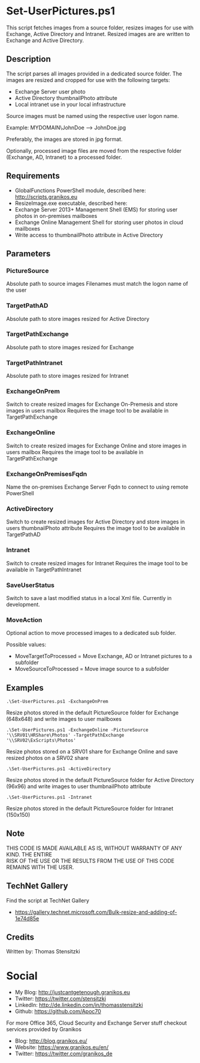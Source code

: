 # Set-UserPictures.ps1
This script fetches images from a source folder, resizes images for use with Exchange, Active Directory and Intranet. Resized images are are written to Exchange and Active Directory.

## Description
The script parses all images provided in a dedicated source folder. The images are resized and cropped for use with the following targets:

* Exchange Server user photo
* Active Directory thumbnailPhoto attribute
* Local intranet use in your local infrastructure

Source images must be named using the respective user logon name. 

Example: MYDOMAIN\JohnDoe --> JohnDoe.jpg

Preferably, the images are stored in jpg format.

Optionally, processed image files are moved from the respective folder (Exchange, AD, Intranet) to a processed folder.

## Requirements

* GlobalFunctions PowerShell module, described here: http://scripts.granikos.eu 
* ResizeImage.exe executable, described here: 
* Exchange Server 2013+ Management Shell (EMS) for storing user photos in on-premises mailboxes
* Exchange Online Management Shell for storing user photos in cloud mailboxes 
* Write access to thumbnailPhoto attribute in Active Directory 

## Parameters 
### PictureSource
Absolute path to source images
Filenames must match the logon name of the user

### TargetPathAD
Absolute path to store images resized for Active Directory

### TargetPathExchange
Absolute path to store images resized for Exchange

### TargetPathIntranet
Absolute path to store images resized for Intranet

### ExchangeOnPrem
Switch to create resized images for Exchange On-Premesis and store images in users mailbox
Requires the image tool to be available in TargetPathExchange

### ExchangeOnline
Switch to create resized images for Exchange Online and store images in users mailbox
Requires the image tool to be available in TargetPathExchange

### ExchangeOnPremisesFqdn
Name the on-premises Exchange Server Fqdn to connect to using remote PowerShell

### ActiveDirectory
Switch to create resized images for Active Directory and store images in users thumbnailPhoto attribute
Requires the image tool to be available in TargetPathAD

### Intranet
Switch to create resized images for Intranet
Requires the image tool to be available in TargetPathIntranet

### SaveUserStatus
Switch to save a last modified status in a local Xml file. Currently in development.

### MoveAction
Optional action to move processed images to a dedicated sub folder.

Possible values:

* MoveTargetToProcessed = Move Exchange, AD or Intranet pictures to a subfolder
* MoveSourceToProcessed = Move image source to a subfolder


## Examples
```
.\Set-UserPictures.ps1 -ExchangeOnPrem
```
Resize photos stored in the default PictureSource folder for Exchange (648x648) and write images to user mailboxes

```
.\Set-UserPictures.ps1 -ExchangeOnline -PictureSource '\\SRV01\HRShare\Photos' -TargetPathExchange '\\SRV02\ExScripts\Photos'
```
Resize photos stored on a SRV01 share for Exchange Online and save resized photos on a SRV02 share

```
.\Set-UserPictures.ps1 -ActiveDirectory
```
Resize photos stored in the default PictureSource folder for Active Directory (96x96) and write images to user thumbnailPhoto attribute

```
.\Set-UserPictures.ps1 -Intranet
```
Resize photos stored in the default PictureSource folder for Intranet (150x150)

## Note
THIS CODE IS MADE AVAILABLE AS IS, WITHOUT WARRANTY OF ANY KIND. THE ENTIRE  
RISK OF THE USE OR THE RESULTS FROM THE USE OF THIS CODE REMAINS WITH THE USER.

## TechNet Gallery
Find the script at TechNet Gallery
* https://gallery.technet.microsoft.com/Bulk-resize-and-adding-of-1e74d85e


## Credits
Written by: Thomas Stensitzki

# Social

* My Blog: http://justcantgetenough.granikos.eu
* Twitter: https://twitter.com/stensitzki
* LinkedIn:	http://de.linkedin.com/in/thomasstensitzki
* Github: https://github.com/Apoc70

For more Office 365, Cloud Security and Exchange Server stuff checkout services provided by Granikos

* Blog: http://blog.granikos.eu/
* Website: https://www.granikos.eu/en/
* Twitter: https://twitter.com/granikos_de